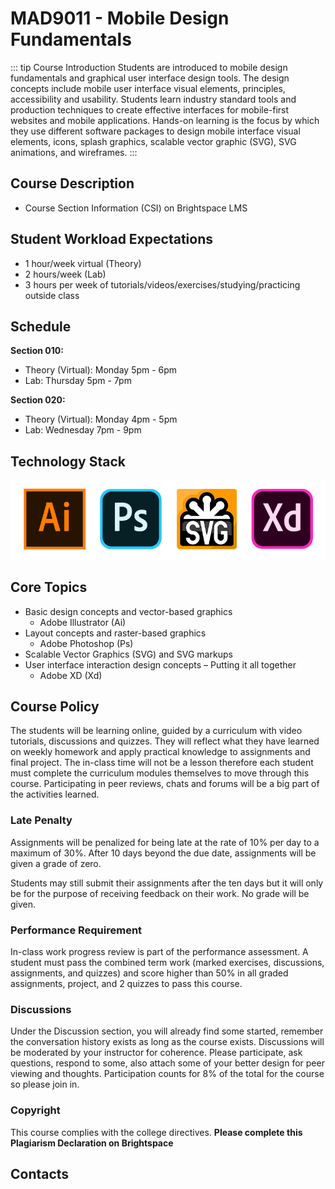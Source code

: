 # MAD9011 - Mobile Design Fundamentals

<badge type="error" text="Need to update" />

::: tip Course Introduction
Students are introduced to mobile design fundamentals and graphical user interface design tools. The design concepts include mobile user interface visual elements, principles, accessibility and usability. Students learn industry standard tools and production techniques to create effective interfaces for mobile-first websites and mobile applications. Hands-on learning is the focus by which they use different software packages to design mobile interface visual elements, icons, splash graphics, scalable vector graphic (SVG), SVG animations, and wireframes.
:::

## Course Description

- Course Section Information (CSI) on Brightspace LMS

## Student Workload Expectations

- 1 hour/week virtual (Theory)
- 2 hours/week (Lab)
- 3 hours per week of tutorials/videos/exercises/studying/practicing outside class

## Schedule

**Section 010:**

- Theory (Virtual): Monday 5pm - 6pm
- Lab: Thursday 5pm - 7pm

**Section 020:**

- Theory (Virtual): Monday 4pm - 5pm
- Lab: Wednesday 7pm - 9pm

## Technology Stack

<img src="../assets/tools.jpg" alt="UI graphics tools">

## Core Topics

- Basic design concepts and vector-based graphics
  - Adobe Illustrator (Ai)
- Layout concepts and raster-based graphics
  - Adobe Photoshop (Ps)
- Scalable Vector Graphics (SVG) and SVG markups
- User interface interaction design concepts – Putting it all together
  - Adobe XD (Xd)

## Course Policy

The students will be learning online, guided by a curriculum with video tutorials, discussions and quizzes. They will reflect what they have learned on weekly homework and apply practical knowledge to assignments and final project. The in-class time will not be a lesson therefore each student must complete the curriculum modules themselves to move through this course. Participating in peer reviews, chats and forums will be a big part of the activities learned.

### Late Penalty

Assignments will be penalized for being late at the rate of 10% per day to a maximum of 30%. After 10 days beyond the due date, assignments will be given a grade of zero.

Students may still submit their assignments after the ten days but it will only be for the purpose of receiving feedback on their work. No grade will be given.

### Performance Requirement

In-class work progress review is part of the performance assessment. A student must pass the combined term work (marked exercises, discussions, assignments, and quizzes) and score higher than 50% in all graded assignments, project, and 2 quizzes to pass this course.

### Discussions

Under the Discussion section, you will already find some started, remember the conversation history exists as long as the course exists. Discussions will be moderated by your instructor for coherence. Please participate, ask questions, respond to some, also attach some of your better design for peer viewing and thoughts. Participation counts for 8% of the total for the course so please join in.

### Copyright

This course complies with the college directives. **Please complete this Plagiarism Declaration on Brightspace**

## Contacts

<ContactCard 
  name="Tyler Bristow"
  title="Instructor"
  img-url="/f2023/TylerBristow.jpg"
  bio="Instructor of the Mobile Application Design & Development Program at Algonquin College."
  :details="[
      { label: 'email', value: 'bristot@algonquincollege.com' },  
      { label: 'office', value: 'By appointment' }
    ]"
/>

<ContactCard 
  name="Ahmed Elbadri"
  title="Student Success Specialist"
  img-url="/f2023/ahmed.jpg"
  bio=""
  :details="[
      { label: 'email', value: 'elbadra@algonquincollege.com' }, 
      { label: 'Book Appointment', value: 'http://www.algonquincollege.com/bookahmed' },
    ]"
/>
